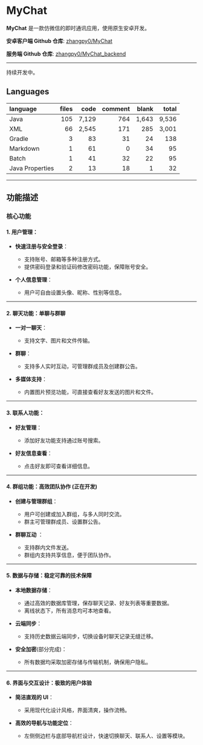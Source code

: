 # MyChat

**MyChat** 是一款仿微信的即时通讯应用，使用原生安卓开发。

**安卓客户端 Github 仓库**: [zhangpy0/MyChat](https://github.com/zhangpy0/MyChat)

**服务端 Github 仓库**: [zhangpy0/MyChat_backend](https://github.com/zhangpy0/MyChat_backend)

---

持续开发中。

## Languages
| language | files | code | comment | blank | total |
| :--- | ---: | ---: | ---: | ---: | ---: |
| Java | 105 | 7,129 | 764 | 1,643 | 9,536 |
| XML | 66 | 2,545 | 171 | 285 | 3,001 |
| Gradle | 3 | 83 | 31 | 24 | 138 |
| Markdown | 1 | 61 | 0 | 34 | 95 |
| Batch | 1 | 41 | 32 | 22 | 95 |
| Java Properties | 2 | 13 | 18 | 1 | 32 |

---

## 功能描述

### 核心功能

#### 1. 用户管理：

- **快速注册与安全登录**：
  - 支持账号、邮箱等多种注册方式。
  - 提供密码登录和验证码修改密码功能，保障账号安全。
  
- **个人信息管理**：
  - 用户可自由设置头像、昵称、性别等信息。

---

#### 2. 聊天功能：单聊与群聊

- **一对一聊天**：
  - 支持文字、图片和文件传输。
  
- **群聊**：
  - 支持多人实时互动，可管理群成员及创建群公告。
  
- **多媒体支持**：
  - 内置图片预览功能，可直接查看好友发送的图片和文件。

---

#### 3. 联系人功能：

- **好友管理**：
  - 添加好友功能支持通过账号搜索。
  
- **好友信息查看**：
  - 点击好友即可查看详细信息。

---

#### 4. 群组功能：高效团队协作 (正在开发)

- **创建与管理群组**：
  - 用户可创建或加入群组，与多人同时交流。
  - 群主可管理群成员、设置群公告。
  
- **群聊互动** ：
  - 支持群内文件发送。
  - 群组内支持共享信息，便于团队协作。

---

#### 5. 数据与存储：稳定可靠的技术保障

- **本地数据存储**：
  - 通过高效的数据库管理，保存聊天记录、好友列表等重要数据。
  - 离线状态下，所有消息均可本地查看。
  
- **云端同步**：
  - 支持历史数据云端同步，切换设备时聊天记录无缝迁移。
  
- **安全加密**(部分完成)：
  - 所有数据均采取加密存储与传输机制，确保用户隐私。

---

#### 6. 界面与交互设计：极致的用户体验

- **简洁直观的 UI**：
  - 采用现代化设计风格，界面清爽，操作流畅。
  
- **高效的导航与功能定位**：
  - 左侧侧边栏与底部导航栏设计，快速切换聊天、联系人、设置等模块。
